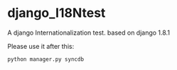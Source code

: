 # django_I18Ntest
A django Internationalization test. based on django 1.8.1

Please use it after this:
```bash
python manager.py syncdb
```
